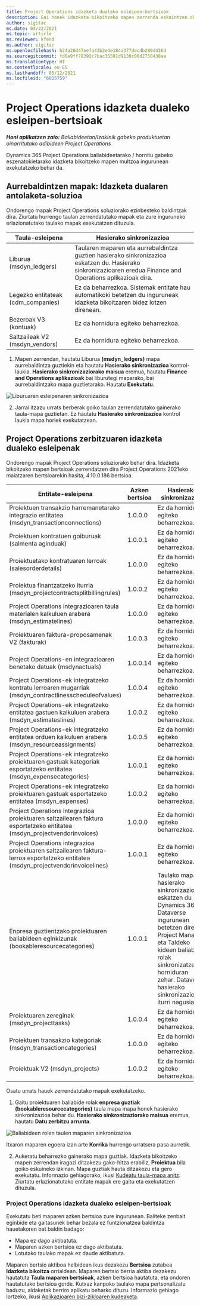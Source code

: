 ```yaml
---
title: Project Operations idazketa dualeko esleipen-bertsioak
description: Gai honek idazketa bikoitzeko mapen zerrenda eskaintzen du Dynamics 365 Project Operations.
author: sigitac
ms.date: 04/22/2021
ms.topic: article
ms.reviewer: kfend
ms.author: sigitac
ms.openlocfilehash: b24a20d47eefa43b2e4e184a377decdb280d436d
ms.sourcegitcommit: fd6e9ff78392c7bac35591d9130c00d2750438ae
ms.translationtype: HT
ms.contentlocale: eu-ES
ms.lasthandoff: 05/12/2021
ms.locfileid: "6025759"
---
```

# <a name="project-operations-dual-write-map-versions"></a>Project Operations idazketa dualeko esleipen-bertsioak

_**Honi aplikatzen zaio:** Baliabideetan/Izakinik gabeko produktuetan oinarritutako adibideen Project Operations_

Dynamics 365 Project Operations baliabideetarako / hornitu gabeko eszenatokietarako idazketa bikoitzeko mapen multzoa ingurunean exekutatzeko behar da. 

## <a name="prerequisite-maps-dual-write-orchestration-solution"></a>Aurrebaldintzen mapak: Idazketa dualaren antolaketa-soluzioa

Ondorengo mapak Project Operations soluziorako ezinbesteko baldintzak dira. Ziurtatu hurrengo taulan zerrendatutako mapak eta zure inguruneko erlazionatutako taulako mapak exekutatzen dituzula.

| Taula-esleipena | Hasierako sinkronizazioa |
| --- | --- |
| Liburua (msdyn_ledgers) | Taularen maparen eta aurrebaldintza guztien hasierako sinkronizazioa eskatzen du. Hasierako sinkronizazioaren eredua Finance and Operations aplikazioak dira. |
| Legezko entitateak (cdm_companies) | Ez da beharrezkoa. Sistemak entitate hau automatikoki betetzen du inguruneak idazketa bikoitzaren bidez lotzen direnean. |
| Bezeroak V3 (kontuak) | Ez da hornidura egiteko beharrezkoa. |
| Saltzaileak V2 (msdyn_vendors) | Ez da hornidura egiteko beharrezkoa. |

1. Mapen zerrendan, hautatu Liburua **(msdyn\_ledgers)** mapa aurrebaldintza guztiekin eta hautatu **Hasierako sinkronizazioa** kontrol-laukia. **Hasierako sinkronizaziorako maisua** eremua, hautatu **Finance and Operations aplikazioak** bai liburutegi maparako, bai aurrebaldintzako mapa guztietarako. Hautatu **Exekutatu**.

![Liburuaren esleipenaren sinkronizazioa](media/DW6.png)

2. Jarrai itzazu urrats berberak goiko taulan zerrendatutako gainerako taula-mapa guztietan. Ez hautatu **Hasierako sinkronizazioa** kontrol laukia mapa horiek exekutatzean.

## <a name="project-operations-dual-write-maps"></a>Project Operations zerbitzuaren idazketa dualeko esleipenak

Ondorengo mapak Project Operations soluziorako behar dira. Idazketa bikoitzeko mapen bertsioak zerrendatzen dira Project Operations 2021eko maiatzaren bertsioarekin hasita, 4.10.0.186 bertsioa.

| **Entitate-esleipena** | **Azken bertsioa** | **Hasierako sinkronizazioa** |
| --- | --- | --- |
| Proiektuen transakzio harremanetarako integrazio entitatea (msdyn\_transactionconnections) | 1.0.0.0 | Ez da hornidura egiteko beharrezkoa. |
| Proiektuen kontratuen goiburuak (salmenta aginduak) | 1.0.0.1 | Ez da hornidura egiteko beharrezkoa. |
| Proiektuetako kontratuaren lerroak (salesorderdetails) | 1.0.0.0 | Ez da hornidura egiteko beharrezkoa. |
| Proiektua finantzatzeko iturria (msdyn_projectcontractsplitbillingrules) | 1.0.0.2 | Ez da hornidura egiteko beharrezkoa. |
| Project Operations integrazioaren taula materialen kalkuluen arabera (msdyn\_estimatelines) | 1.0.0.0 | Ez da hornidura egiteko beharrezkoa. |
| Proiektuaren faktura-proposamenak V2 (fakturak) | 1.0.0.3 | Ez da hornidura egiteko beharrezkoa. |
| Project Operations-en integrazioaren benetako datuak (msdynactuals) | 1.0.0.14 | Ez da hornidura egiteko beharrezkoa. |
| Project Operations-ek integratzeko kontratu lerroaren mugarriak (msdyn_contractlinesscheduleofvalues) | 1.0.0.4 | Ez da hornidura egiteko beharrezkoa. |
| Project Operations-ek integratzeko entitatea gastuen kalkuluen arabera (msdyn_estimateslines) | 1.0.0.2 | Ez da hornidura egiteko beharrezkoa. |
| Project Operations-ek integratzeko entitatea orduen kalkuluen arabera (msdyn_resourceassignments) | 1.0.0.5 | Ez da hornidura egiteko beharrezkoa. |
| Project Operations-ek integratzeko proiektuaren gastuak kategoriak esportatzeko entitatea (msdyn_expensecategories) | 1.0.0.1 | Ez da hornidura egiteko beharrezkoa. |
| Project Operations-ek integratzeko proiektuaren gastuak esportatzeko entitatea (msdyn_expenses) | 1.0.0.2 | Ez da hornidura egiteko beharrezkoa. |
| Project Operations integrazioa proiektuaren saltzailearen faktura esportatzeko entitatea (msdyn_projectvendorinvoices) | 1.0.0.0 | Ez da hornidura egiteko beharrezkoa. |
| Project Operations integrazioa proiektuaren saltzailearen faktura-lerroa esportatzeko entitatea (msdyn_projectvendorinvoicelines) | 1.0.0.1 | Ez da hornidura egiteko beharrezkoa. |
| Enpresa guztientzako proiektuaren baliabideen eginkizunak (bookableresourcecategories) | 1.0.0.1 | Taulako maparen hasierako sinkronizazioa eskatzen du Dynamics 365 Dataverse ingurunean betetzen diren Project Manager eta Taldeko kideen baliabide rolak sinkronizatzeko horniduran zehar. Dataverse hasierako sinkronizazioaren iturri nagusia da. |
| Proiektuaren zereginak (msdyn_projecttasks) | 1.0.0.4 | Ez da hornidura egiteko beharrezkoa. |
| Proiektuen transakzio kategoriak (msdyn_transactioncategories) | 1.0.0.0 | Ez da hornidura egiteko beharrezkoa. |
| Proiektuak V2 (msdyn_projects) | 1.0.0.2 | Ez da hornidura egiteko beharrezkoa. |

Osatu urrats hauek zerrendatutako mapak exekutatzeko.

1. Gaitu proiektuaren baliabide rolak **enpresa guztiak (bookableresourcecategories)** taula mapa mapa honek hasierako sinkronizazioa behar du. **Hasierako sinkronizaziorako maisua** eremua, hautatu **Datu zerbitzu arrunta**. 

 ![Baliabideen rolen taulen maparen sinkronizazioa](media/6ResourceInitialSync.jpg)

 Itxaron maparen egoera izan arte **Korrika** hurrengo urratsera pasa aurretik.

2. Aukeratu beharrezko gainerako mapa guztiak. Idazketa bikoitzeko mapen zerrendan iragazi ditzakezu gako-hitza erabiliz, **Proiektua** bila goiko eskuineko izkinan. Mapa guztiak hauta ditzakezu eta gero exekutatu. Informazio gehiagorako, ikusi [Kudeatu taula-mapa anitz](/dynamics365/fin-ops-core/dev-itpro/data-entities/dual-write/multiple-entity-maps). Ziurtatu erlazionatutako entitate mapak ere gaitu eta exekutatzen dituzula.

### <a name="project-operations-dual-write-map-versions"></a>Project Operations idazketa dualeko esleipen-bertsioak

Exekutatu beti maparen azken bertsioa zure ingurunean. Baliteke zenbait eginbide eta gaitasunek behar bezala ez funtzionatzea baldintza hauetakoren bat baldin badago:

- Mapa ez dago aktibatuta.
- Maparen azken bertsioa ez dago aktibatuta. 
- Lotutako taulako mapak ez daude aktibatuta.

Maparen bertsio aktiboa helbidean ikus dezakezu **Bertsioa** zutabea **Idazketa bikoitza** orrialdean. Maparen bertsio berria aktiba dezakezu hautatuta **Taula maparen bertsioak**, azken bertsioa hautatuta, eta ondoren hautatutako bertsioa gorde. Kutxaz kanpoko taulako mapa pertsonalizatu baduzu, aldaketak berriro aplikatu beharko dituzu. Informazio gehiago lortzeko, ikusi [Aplikazioaren bizi-zikloaren kudeaketa](/dynamics365/fin-ops-core/dev-itpro/data-entities/dual-write/app-lifecycle-management).
